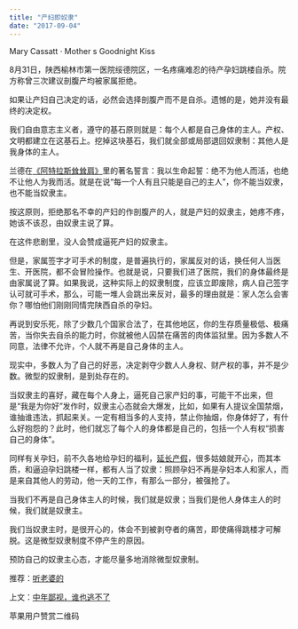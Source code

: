 ```yaml
---
title: "产妇即奴隶"
date: "2017-09-04"
---
```


Mary Cassatt · Mother s Goodnight Kiss

8月31日，陕西榆林市第一医院绥德院区，一名疼痛难忍的待产孕妇跳楼自杀。院方称曾三次建议剖腹产均被家属拒绝。

如果让产妇自己决定的话，必然会选择剖腹产而不是自杀。遗憾的是，她并没有最终的决定权。

我们自由意志主义者，遵守的基石原则就是：每个人都是自己身体的主人。产权、文明都建立在这基石上。挖掉这块基石，我们就全部或局部退回奴隶制：其他人是我身体的主人。

兰德在[《阿特拉斯耸耸肩》](http://mp.weixin.qq.com/s?__biz=MzUzOTA0NDYzNQ==&mid=2247483909&idx=1&sn=54392bec805c5f54d235e6a7855241d3&chksm=facf3c71cdb8b5670b6725fabfafb876b29f0d45add2c6c09f2b63a1bbc6163457079ca7f87d&scene=21#wechat_redirect)里的著名誓言：我以生命起誓：绝不为他人而活，也绝不让他人为我而活。就是在说“每一个人有且只能是自己的主人”，你不能当奴隶，也不能当奴隶主。

按这原则，拒绝那名不幸的产妇的作剖腹产的人，就是产妇的奴隶主，她疼不疼，她该不该忍，由奴隶主说了算。

在这件悲剧里，没人会赞成逼死产妇的奴隶主。

但是，家属签字才可手术的制度，是普遍执行的，家属反对的话，换任何人当医生、开医院，都不会冒险操作。也就是说，只要我们进了医院，我们的身体最终是由家属说了算。如果我说，这种实际上的奴隶制度，应该立即废除，病人自己签字认可就可手术，那么，可能一堆人会跳出来反对，最多的理由就是：家人怎么会害你？哪怕他们刚刚同情完陕西自杀的孕妇。

再说到安乐死，除了少数几个国家合法了，在其他地区，你的生存质量极低、极痛苦，当你失去自杀的能力时，你就被他人囚禁在痛苦的肉体监狱里。因为多数人不同意，法律不允许，个人就不再是自己身体的主人。

现实中，多数人为了自己的好恶，决定剥夺少数人人身权、财产权的事，并不是少数。微型的奴隶制，是到处存在的。

当奴隶主的喜好，藏在每个人身上，逼死自己家产妇的事，可能干不出来，但是“我是为你好”发作时，奴隶主心态就会大爆发，比如，如果有人提议全国禁烟，谁抽谁违法，抓起来关。一定有相当多的人支持，禁止你抽烟，你身体好了，有什么好抱怨的？此时，他们就忘了每个人的身体都是自己的，包括一个人有权“损害自己的身体”。

同样有关孕妇，前不久各地给孕妇的福利，[延长产假](http://mp.weixin.qq.com/s?__biz=MjM5NDU0Mjk2MQ==&mid=2651622520&idx=1&sn=a76023f092674dc207deef23c48dbeb7&chksm=bd7e08668a098170dbd8d007c2e4060390c5f1266393fa8cc1ee0d6325193447a5678557c8c8&scene=21#wechat_redirect)，很多姑娘就开心，而其本质，和逼迫孕妇跳楼一样，都有人当了奴隶：照顾孕妇不再是孕妇本人和家人，而是来自其他人的劳动，他一天的工作，有那么一部分，被强抢了。  

当我们不再是自己身体主人的时候，我们就是奴隶；当我们是他人身体主人的时候，我们就是奴隶主。

我们当奴隶主时，是很开心的，体会不到被剥夺者的痛苦，即使痛得跳楼才可解脱。这是微型奴隶制度不停产生的原因。

预防自己的奴隶主心态，才能尽量多地消除微型奴隶制。

推荐：[听老婆的](http://mp.weixin.qq.com/s?__biz=MjM5NDU0Mjk2MQ==&mid=2651623413&idx=1&sn=edd3cb743e19033dd775412813a6314c&chksm=bd7e0beb8a0982fdf42398476fa986c7a560044d62efc55c54fa5ebcd2b4a76fc8d992ef0a87&scene=21#wechat_redirect)

上文：[中年鄙视，谁也逃不了](http://mp.weixin.qq.com/s?__biz=MjM5NDU0Mjk2MQ==&mid=2651623429&idx=1&sn=ed0924500447a3521fc6d150cafb0f46&chksm=bd7e141b8a099d0d07eaa849a67c318284ae3aa5abfd9bffcfa21311dce5f357d458169ad277&scene=21#wechat_redirect)

苹果用户赞赏二维码
